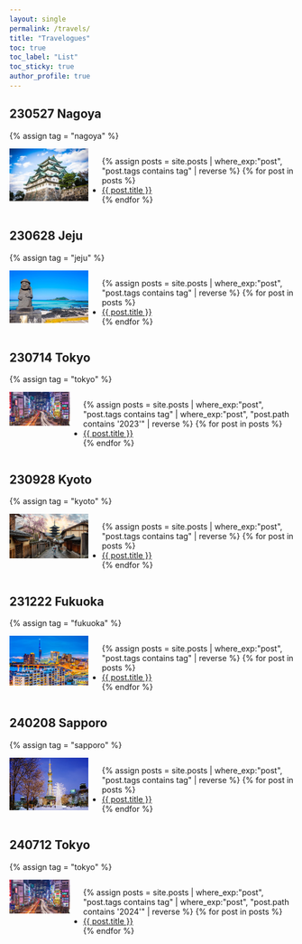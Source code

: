 ```yaml
---
layout: single
permalink: /travels/
title: "Travelogues"
toc: true
toc_label: "List"
toc_sticky: true
author_profile: true
---
```


## 230527 Nagoya

{% assign tag = "nagoya" %}

<div style="display: flex;">
  <div>
    <img src="/assets/images/Travel/001/00.webp" alt="" style="width: 300px;">
  </div>
  <ul>
  {% assign posts = site.posts | where_exp:"post", "post.tags contains tag" | reverse %}
  {% for post in posts %}
    <li><a href="{{ post.url }}">{{ post.title }}</a></li>
  {% endfor %}
  </ul>
</div>

## 230628 Jeju

{% assign tag = "jeju" %}

<div style="display: flex;">
  <div>
    <img src="/assets/images/Travel/004/00.jpg" alt="" style="width: 300px;">
  </div>
  <ul>
  {% assign posts = site.posts | where_exp:"post", "post.tags contains tag" | reverse %}
  {% for post in posts %}
    <li><a href="{{ post.url }}">{{ post.title }}</a></li>
  {% endfor %}
  </ul>
</div>

## 230714 Tokyo

{% assign tag = "tokyo" %}

<div style="display: flex;">
  <div>
    <img src="/assets/images/Travel/007/00.jpg" alt="" style="width: 300px;">
  </div>
  <ul>
  {% assign posts = site.posts | where_exp:"post", "post.tags contains tag" | where_exp:"post", "post.path contains '2023'" | reverse %}
  {% for post in posts %}
    <li><a href="{{ post.url }}">{{ post.title }}</a></li>
  {% endfor %}
  </ul>
</div>

## 230928 Kyoto

{% assign tag = "kyoto" %}

<div style="display: flex;">
  <div>
    <img src="/assets/images/Travel/017/00.jpg" alt="" style="width: 300px;">
  </div>
  <ul>
  {% assign posts = site.posts | where_exp:"post", "post.tags contains tag" | reverse %}
  {% for post in posts %}
    <li><a href="{{ post.url }}">{{ post.title }}</a></li>
  {% endfor %}
  </ul>
</div>

## 231222 Fukuoka

{% assign tag = "fukuoka" %}

<div style="display: flex;">
  <div>
    <img src="/assets/images/Travel/023/00.jpg" alt="" style="width: 300px;">
  </div>
  <ul>
  {% assign posts = site.posts | where_exp:"post", "post.tags contains tag" | reverse %}
  {% for post in posts %}
    <li><a href="{{ post.url }}">{{ post.title }}</a></li>
  {% endfor %}
  </ul>
</div>


## 240208 Sapporo

{% assign tag = "sapporo" %}

<div style="display: flex;">
  <div>
    <img src="/assets/images/Travel/027/00.jpg" alt="" style="width: 300px;">
  </div>
  <ul>
  {% assign posts = site.posts | where_exp:"post", "post.tags contains tag" | reverse %}
  {% for post in posts %}
    <li><a href="{{ post.url }}">{{ post.title }}</a></li>
  {% endfor %}
  </ul>
</div>

## 240712 Tokyo

{% assign tag = "tokyo" %}

<div style="display: flex;">
  <div>
    <img src="/assets/images/Travel/007/00.jpg" alt="" style="width: 300px;">
  </div>
  <ul>
  {% assign posts = site.posts | where_exp:"post", "post.tags contains tag" | where_exp:"post", "post.path contains '2024'" | reverse %}
  {% for post in posts %}
    <li><a href="{{ post.url }}">{{ post.title }}</a></li>
  {% endfor %}
  </ul>
</div>